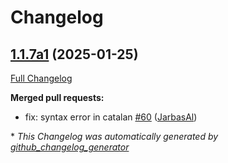 # Changelog

## [1.1.7a1](https://github.com/OpenVoiceOS/ovos-ocp-pipeline-plugin/tree/1.1.7a1) (2025-01-25)

[Full Changelog](https://github.com/OpenVoiceOS/ovos-ocp-pipeline-plugin/compare/1.1.6...1.1.7a1)

**Merged pull requests:**

- fix: syntax error in catalan [\#60](https://github.com/OpenVoiceOS/ovos-ocp-pipeline-plugin/pull/60) ([JarbasAl](https://github.com/JarbasAl))



\* *This Changelog was automatically generated by [github_changelog_generator](https://github.com/github-changelog-generator/github-changelog-generator)*
